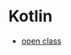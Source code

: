 # Kotlin
* [open class](https://github.com/leechoongyon/public-wiki/blob/main/wiki/kotlin/open%20class.md)
